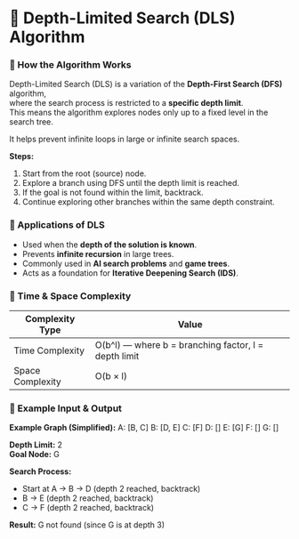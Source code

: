 # 🧠 Depth-Limited Search (DLS) Algorithm

### 🔹 How the Algorithm Works
Depth-Limited Search (DLS) is a variation of the **Depth-First Search (DFS)** algorithm,  
where the search process is restricted to a **specific depth limit**.  
This means the algorithm explores nodes only up to a fixed level in the search tree.

It helps prevent infinite loops in large or infinite search spaces.

**Steps:**
1. Start from the root (source) node.  
2. Explore a branch using DFS until the depth limit is reached.  
3. If the goal is not found within the limit, backtrack.  
4. Continue exploring other branches within the same depth constraint.

### 🔹 Applications of DLS
- Used when the **depth of the solution is known**.  
- Prevents **infinite recursion** in large trees.  
- Commonly used in **AI search problems** and **game trees**.  
- Acts as a foundation for **Iterative Deepening Search (IDS)**.

### 🔹 Time & Space Complexity
| Complexity Type | Value |
|------------------|--------|
| Time Complexity | O(b^l) — where b = branching factor, l = depth limit |
| Space Complexity | O(b × l) |

### 🔹 Example Input & Output

**Example Graph (Simplified):**
A: [B, C]
B: [D, E]
C: [F]
D: []
E: [G]
F: []
G: []

**Depth Limit:** 2  
**Goal Node:** G  

**Search Process:**  
- Start at A → B → D (depth 2 reached, backtrack)  
- B → E (depth 2 reached, backtrack)  
- C → F (depth 2 reached, backtrack)  

**Result:** G not found (since G is at depth 3)
